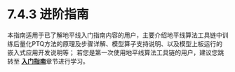 # 7.4.3 进阶指南

本指南适用于已了解地平线入门指南内容的用户，主要介绍地平线算法工具链中训练后量化PTQ方法的原理及步骤详解、模型算子支持说明、以及模型上板运行的嵌入式应用开发说明等；
若您是第一次使用地平线算法工具链的用户，建议您跳转至 [**入门指南**](/toolchain_development/beginner)章节进行学习。
